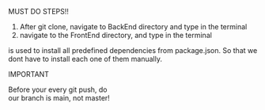 MUST DO STEPS!! </br>

1. After git clone, navigate to BackEnd directory and type <npm i> in the terminal</br>
2. navigate to the FrontEnd directory, and type <npm i> in the terminal</br>

<npm i> is used to install all predefined dependencies from package.json. So that we dont have to install each one of them manually.</br>


IMPORTANT</br>

Before your every git push, do <git pull origin main> </br>
our branch is main, not master!
